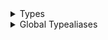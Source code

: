 <details>
<summary>Types</summary>

  - [ChatCommandSuggestionView](/ChatCommandSuggestionView)
  - [\_ChatCommandSuggestionCollectionViewCell](/_ChatCommandSuggestionCollectionViewCell)

</details>

<details>
<summary>Global Typealiases</summary>

  - [ChatCommandSuggestionCollectionViewCell](/ChatCommandSuggestionCollectionViewCell)

</details>
